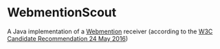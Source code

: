 # WebmentionScout
A Java implementation of a [Webmention](http://www.w3.org/TR/webmention/) receiver (according to the [W3C Candidate Recommendation 24 May 2016](http://www.w3.org/TR/2016/CR-webmention-20160524/))

